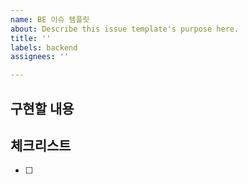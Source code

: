 ```yaml
---
name: BE 이슈 템플릿
about: Describe this issue template's purpose here.
title: ''
labels: backend
assignees: ''

---
```


## 구현할 내용

## 체크리스트
- [ ]
